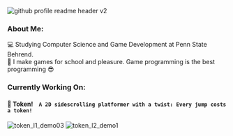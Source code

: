 ![github profile readme header v2](https://user-images.githubusercontent.com/80341037/153534846-d16c6db7-7c50-47e6-85fd-7dad643c9723.png)
<!-- ![github profile readme header](https://user-images.githubusercontent.com/80341037/153534787-f9773b23-61cf-401a-9c1b-bae7c90e48ba.png) -->

<!-- <h1 align = "center"> Hi, I'm Colin. </h1> -->

### About Me:
:computer: Studying Computer Science and Game Development at Penn State Behrend. <br>
:space_invader: I make games for school and pleasure. Game programming is the best programming :sunglasses: <br>

### Currently Working On:


#### :dvd: Token! &nbsp;&nbsp; ``` A 2D sidescrolling platformer with a twist: Every jump costs a token! ```

![token_l1_demo03](https://user-images.githubusercontent.com/80341037/153512028-8a246f09-006a-4502-8784-21e23f3ebb27.gif)
![token_l2_demo1](https://user-images.githubusercontent.com/80341037/153533791-c9d89bb4-b446-49a7-8e66-b6901f166d28.gif)


